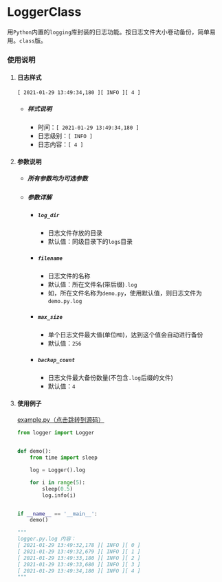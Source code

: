 # LoggerClass

用`Python`内置的`logging`库封装的日志功能。按日志文件大小卷动备份，简单易用。`class`版。

### 使用说明

1. #### 日志样式
    ```shell
    [ 2021-01-29 13:49:34,180 ][ INFO ][ 4 ]
    ```
    + ##### 样式说明
        + 时间：`[ 2021-01-29 13:49:34,180 ]`
        + 日志级别：`[ INFO ]`
        + 日志内容：`[ 4 ]`

2. #### 参数说明
    + ##### 所有参数均为可选参数
    + ##### 参数详解
        + ##### `log_dir`
            + 日志文件存放的目录
            + 默认值：同级目录下的`logs`目录
        + ##### `filename`
            + 日志文件的名称
            + 默认值：所在文件名(带后缀)`.log`
            + 如，所在文件名称为`demo.py`，使用默认值，则日志文件为`demo.py.log`
        + ##### `max_size`
            + 单个日志文件最大值(单位`MB`)，达到这个值会自动进行备份
            + 默认值：`256`
        + ##### `backup_count`
            + 日志文件最大备份数量(不包含`.log`后缀的文件)
            + 默认值：`4`

3. #### 使用例子
   [example.py（点击跳转到源码）](example.py)
   ```python
   from logger import Logger
   
   
   def demo():
       from time import sleep
   
       log = Logger().log
   
       for i in range(5):
           sleep(0.5)
           log.info(i)
   
   
   if __name__ == '__main__':
       demo()
   
   """
   logger.py.log 内容：
   [ 2021-01-29 13:49:32,178 ][ INFO ][ 0 ]
   [ 2021-01-29 13:49:32,679 ][ INFO ][ 1 ]
   [ 2021-01-29 13:49:33,180 ][ INFO ][ 2 ]
   [ 2021-01-29 13:49:33,680 ][ INFO ][ 3 ]
   [ 2021-01-29 13:49:34,180 ][ INFO ][ 4 ]
   """
   ```
